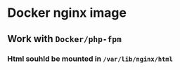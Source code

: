 # Docker nginx image

## Work with `Docker/php-fpm` 

### Html souhld be mounted in `/var/lib/nginx/html`